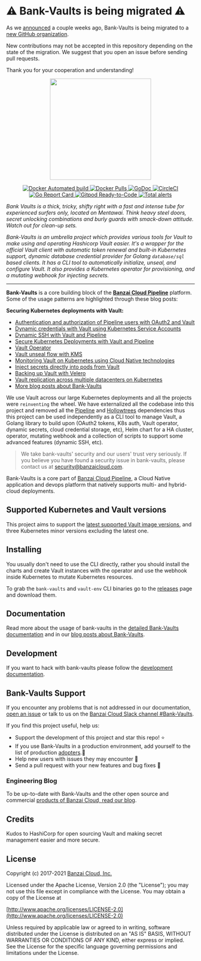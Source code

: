 # ⚠️ Bank-Vaults is being migrated ⚠️

As we [announced](https://github.com/orgs/bank-vaults/discussions/1878) a couple weeks ago, Bank-Vaults is being migrated to a [new GitHub organization](https://github.com/bank-vaults).

New contributions may not be accepted in this repository depending on the state of the migration. We suggest that you open an issue before sending pull requests.

Thank you for your cooperation and understanding!

<p align="center"><img src="docs/images/logo/bank-vaults-logo-vertical.svg" width="270"></p>

<p align="center">

  <a href="https://hub.docker.com/r/banzaicloud/bank-vaults/">
    <img src="https://img.shields.io/docker/automated/banzaicloud/bank-vaults.svg" alt="Docker Automated build">
  </a>

  <a href="https://hub.docker.com/r/banzaicloud/bank-vaults/">
    <img src="https://img.shields.io/docker/pulls/banzaicloud/bank-vaults.svg?style=shield" alt="Docker Pulls">
  </a>

  <a href="https://godoc.org/github.com/banzaicloud/bank-vaults">
    <img src="https://godoc.org/github.com/banzaicloud/bank-vaults?status.svg" alt="GoDoc">
  </a>

  <a href="https://circleci.com/gh/banzaicloud/bank-vaults">
    <img src="https://circleci.com/gh/banzaicloud/bank-vaults.svg?style=shield" alt="CircleCI">
  </a>

  <a href="https://goreportcard.com/badge/github.com/banzaicloud/bank-vaults">
    <img src="https://goreportcard.com/badge/github.com/banzaicloud/bank-vaults" alt="Go Report Card">
  </a>

  <a href="https://gitpod.io/#https://github.com/banzaicloud/bank-vaults">
    <img src="https://img.shields.io/badge/Gitpod-Ready--to--Code-blue?logo=gitpod" alt="Gitpod Ready-to-Code">
  </a>

  <a href="https://lgtm.com/projects/g/banzaicloud/bank-vaults/alerts/">
    <img alt="Total alerts" src="https://img.shields.io/lgtm/alerts/g/banzaicloud/bank-vaults.svg?logo=lgtm&logoWidth=18"/>
  </a>

</p>

*Bank Vaults is a thick, tricky, shifty right with a fast and intense tube for experienced surfers only, located on Mentawai. Think heavy steel doors, secret unlocking combinations and burly guards with smack-down attitude. Watch out for clean-up sets.*

*Bank-Vaults is an umbrella project which provides various tools for Vault to make using and operating Hashicorp Vault easier. It's a wrapper for the official Vault client with automatic token renewal and built-in Kubernetes support, dynamic database credential provider for Golang `database/sql` based clients. It has a CLI tool to automatically initialize, unseal, and configure Vault. It also provides a Kubernetes operator for provisioning, and a mutating webhook for injecting secrets.*

---

**Bank-Vaults** is a core building block of the **[Banzai Cloud Pipeline](https://github.com/banzaicloud/pipeline)** platform. Some of the usage patterns are highlighted through these blog posts:

**Securing Kubernetes deployments with Vault:**

- [Authentication and authorization of Pipeline users with OAuth2 and Vault](https://banzaicloud.com/blog/oauth2-vault/)
- [Dynamic credentials with Vault using Kubernetes Service Accounts](https://banzaicloud.com/blog/vault-dynamic-secrets/)
- [Dynamic SSH with Vault and Pipeline](https://banzaicloud.com/blog/vault-dynamic-ssh/)
- [Secure Kubernetes Deployments with Vault and Pipeline](https://banzaicloud.com/blog/hashicorp-guest-post/)
- [Vault Operator](https://banzaicloud.com/blog/vault-operator/)
- [Vault unseal flow with KMS](https://banzaicloud.com/blog/vault-unsealing/)
- [Monitoring Vault on Kubernetes using Cloud Native technologies](https://banzaicloud.com/blog/monitoring-vault-grafana/)
- [Inject secrets directly into pods from Vault](https://banzaicloud.com/blog/inject-secrets-into-pods-vault-revisited/)
- [Backing up Vault with Velero](https://banzaicloud.com/blog/vault-backup-velero/)
- [Vault replication across multiple datacenters on Kubernetes](https://banzaicloud.com/blog/vault-multi-datacenter/)
- [More blog posts about Bank-Vaults](https://banzaicloud.com/tags/bank-vaults/)

We use Vault across our large Kubernetes deployments and all the projects were `reinventing` the wheel. We have externalized all the codebase into this project and removed all the [Pipeline](https://github.com/banzaicloud/pipeline) and [Hollowtrees](https://github.com/banzaicloud/hollowtrees) dependencies thus this project can be used independently as a CLI tool to manage Vault, a Golang library to build upon (OAuth2 tokens, K8s auth, Vault operator, dynamic secrets, cloud credential storage, etc), Helm chart for a HA cluster, operator, mutating webhook and a collection of scripts to support some advanced features (dynamic SSH, etc).

>We take bank-vaults' security and our users' trust very seriously. If you believe you have found a security issue in bank-vaults, please contact us at security@banzaicloud.com.

Bank-Vaults is a core part of [Banzai Cloud Pipeline](https://github.com/banzaicloud/pipeline), a Cloud Native application and devops platform that natively supports multi- and hybrid-cloud deployments.

## Supported Kubernetes and Vault versions

This project aims to support the [latest supported Vault image versions](https://hub.docker.com/_/vault), and three Kubernetes minor versions excluding the latest one.

## Installing

You usually don't need to use the CLI directly, rather you should install the charts and create Vault instances with the operator and use the webhook inside Kubernetes to mutate Kubernetes resources.

To grab the `bank-vaults` and `vault-env` CLI binaries go to the [releases](https://github.com/banzaicloud/bank-vaults/releases) page and download them.

## Documentation

Read more about the usage of bank-vaults in the [detailed
Bank-Vaults documentation](https://banzaicloud.com/docs/bank-vaults/) and in our [blog posts about Bank-Vaults](https://banzaicloud.com/tags/bank-vaults/).

## Development

If you want to hack with bank-vaults please follow the [development
documentation](https://banzaicloud.com/docs/bank-vaults/contributing/).

## Bank-Vaults Support

If you encounter any problems that is not addressed in our documentation, [open an issue](https://github.com/banzaicloud/bank-vaults/issues) or talk to us on the [Banzai Cloud Slack channel #Bank-Vaults](https://banzaicloud.com/invite-slack/).

If you find this project useful, help us:

- Support the development of this project and star this repo! :star:
- If you use Bank-Vaults in a production environment, add yourself to the list of production [adopters](https://github.com/banzaicloud/bank-vaults/blob/main/ADOPTERS.md).:metal: <br>
- Help new users with issues they may encounter :muscle:
- Send a pull request with your new features and bug fixes :rocket:

### Engineering Blog

To be up-to-date with Bank-Vaults and the other open source and commercial [products of Banzai Cloud, read our blog](https://banzaicloud.com/blog/).

## Credits

Kudos to HashiCorp for open sourcing Vault and making secret management easier and more secure.

## License

Copyright (c) 2017-2021 [Banzai Cloud, Inc.](https://banzaicloud.com)

Licensed under the Apache License, Version 2.0 (the "License");
you may not use this file except in compliance with the License.
You may obtain a copy of the License at

[http://www.apache.org/licenses/LICENSE-2.0](http://www.apache.org/licenses/LICENSE-2.0)

Unless required by applicable law or agreed to in writing, software
distributed under the License is distributed on an "AS IS" BASIS,
WITHOUT WARRANTIES OR CONDITIONS OF ANY KIND, either express or implied.
See the License for the specific language governing permissions and
limitations under the License.

